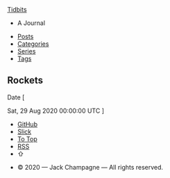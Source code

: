 <!doctype html><html lang=en><head><meta charset=utf-8><title>Rockets | Tidbits</title><meta name=viewport content="width=device-width,initial-scale=1"><meta http-equiv=x-ua-compatible content="IE=edge"><meta name=description content="Path Viz"><meta name=author content="Jack Champagne"><meta name=generator content="Hugo 0.71.1"><link href=/index.xml rel=alternate type=application/rss+xml title="Tidbits Feed"><script src="https://cdnjs.cloudflare.com/ajax/libs/p5.js/0.7.1/p5.min.js"></script><script src="https://cdnjs.cloudflare.com/ajax/libs/p5.js/0.7.1/addons/p5.dom.min.js"></script><script src="https://cdnjs.cloudflare.com/ajax/libs/p5.js/0.7.1/addons/p5.sound.min.js"></script><link rel="stylesheet" type="text/css" href="style.css"></head><body><div class=pure-g><div class="pure-u-1-24 pure-u-md-5-24"></div><div class="pure-u-22-24 pure-u-md-14-24"><div class=navigation><div class="navigation-header clearfix"><div class="pure-menu pure-menu-horizontal"><a class="pure-menu-heading pure-menu-link" href=/>Tidbits</a><ul class="pure-menu-list navigation-header-subtitle pull-end"><li class="pure-menu-item pure-menu-disabled">A Journal</li></ul></div></div><div class=navigation-content><div class="pure-menu pure-menu-horizontal"><ul class=pure-menu-list><li class=pure-menu-item title="All posts"><a class=pure-menu-link href=/posts/>Posts</a></li><li class=pure-menu-item title="All categories"><a class=pure-menu-link href=/categories/>Categories</a></li><li class=pure-menu-item title="All series"><a class=pure-menu-link href=/series/>Series</a></li><li class=pure-menu-item title="All tags"><a class=pure-menu-link href=/tags/>Tags</a></li></ul></div></div></div><div><div><h2 class=post-title>Rockets</h2><div class=post-meta><span>Date</span> [
<time datetime=2020-08-29T00:00:00Z>Sat, 29 Aug 2020 00:00:00 UTC</time>
]</div></div><div><script src="rockets/sketch.js"></script></div></div><div class=footer><div class="pure-menu pure-menu-horizontal"><ul class=pure-menu-list><li class=pure-menu-item title="Theme repository"><a class=pure-menu-link href=https://github.com/jack-champagne/jack-champagne.github.io>GitHub</a></li><li class=pure-menu-item title="Theme page on gohugo.io"><a class=pure-menu-link href=https://themes.gohugo.io/slick>Slick</a></li><li class=pure-menu-item title=Top><a class=pure-menu-link href=#>To Top</a></li><li class=pure-menu-item title="RSS Feed"><a href=/index.xml class=pure-menu-link>RSS</a></li><li class="pure-menu-item fix-cursor-pointer" title="Go to top"><a class=pure-menu-link id=btn-gototop><span class=fix-placement-up>&#8679;&#xfe0e;</span></a></li></ul></div><div class="pure-menu pure-menu-horizontal"><ul class=pure-menu-list><li class="pure-menu-item pure-menu-disabled">&copy; 2020 &mdash; Jack Champagne — All rights reserved.</li></ul></div></div></div><div class="pure-u-1-24 pure-u-md-5-24"></div></div></body></html>